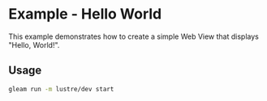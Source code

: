 # Example - Hello World

This example demonstrates how to create a simple Web View that displays "Hello, World!".

## Usage
```sh
gleam run -m lustre/dev start
```